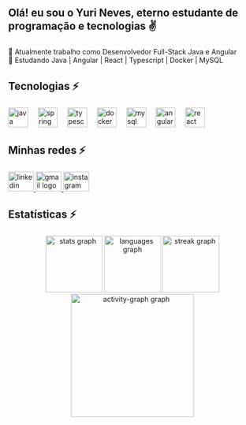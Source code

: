 <h2 align="left">Olá! eu sou o Yuri Neves, eterno estudante de programação e tecnologias ✌️</h2>

###

<p align="left">🔭 Atualmente trabalho como Desenvolvedor Full-Stack Java e Angular<br>🌱 Estudando Java | Angular | React | Typescript  | Docker | MySQL</p>

###

<h2 align="left">Tecnologias ⚡</h2>

###

<div align="left">
  <img src="https://skillicons.dev/icons?i=java" height="40" alt="java logo"  />
  <img width="12" />
  <img src="https://cdn.simpleicons.org/spring/6DB33F" height="40" alt="spring logo"  />
  <img width="12" />
  <img src="https://cdn.simpleicons.org/typescript/3178C6" height="40" alt="typescript logo"  />
  <img width="12" />
  <img src="https://cdn.jsdelivr.net/gh/devicons/devicon/icons/docker/docker-original.svg" height="40" alt="docker logo"  />
  <img width="12" />
  <img src="https://cdn.jsdelivr.net/gh/devicons/devicon/icons/mysql/mysql-original.svg" height="40" alt="mysql logo"  />
  <img width="12" />
  <img src="https://cdn.jsdelivr.net/gh/devicons/devicon/icons/angularjs/angularjs-original.svg" height="40" alt="angularjs logo"  />
  <img width="12" />
  <img src="https://cdn.simpleicons.org/react/61DAFB" height="40" alt="react logo"  />
</div>

###

<h2 align="left">Minhas redes ⚡</h2>

###

<div align="left">
  <a href="https://www.linkedin.com/in/yuri-travassos-5964b8143/" target="_blank">
    <img src="https://raw.githubusercontent.com/maurodesouza/profile-readme-generator/master/src/assets/icons/social/linkedin/default.svg" width="52" height="40" alt="linkedin logo"  />
  </a>
  <a href="yurineves1934@gmail.com" target="_blank">
    <img src="https://raw.githubusercontent.com/maurodesouza/profile-readme-generator/master/src/assets/icons/social/gmail/default.svg" width="52" height="40" alt="gmail logo"  />
  </a>
  <a href="https://www.instagram.com/yuri_neves3/" target="_blank">
    <img src="https://raw.githubusercontent.com/maurodesouza/profile-readme-generator/master/src/assets/icons/social/instagram/default.svg" width="52" height="40" alt="instagram logo"  />
  </a>
</div>

###

<h2 align="left">Estatísticas ⚡</h2>

###

<div align="center">
  <img src="https://github-readme-stats.vercel.app/api?username=yurineves1994&hide_title=false&hide_rank=false&show_icons=true&include_all_commits=true&count_private=true&disable_animations=false&theme=dracula&locale=en&hide_border=false&order=1" height="115" alt="stats graph"  />
  <img src="https://github-readme-stats.vercel.app/api/top-langs?username=yurineves1994&locale=en&hide_title=false&layout=compact&card_width=320&langs_count=5&theme=dracula&hide_border=false&order=2" height="115" alt="languages graph"  />
  <img src="https://streak-stats.demolab.com?user=yurineves1994&locale=en&mode=daily&theme=dracula&hide_border=false&border_radius=5&order=3" height="115" alt="streak graph"  />
  <img src="https://github-readme-activity-graph.vercel.app/graph?username=yurineves1994&radius=16&theme=react&area=true&order=5" height="250" alt="activity-graph graph"  />
</div>

###
